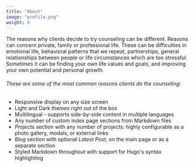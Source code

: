 ```yaml
---
title: "About"
image: "profile.png"
weight: 8
---
```


The reasons why clients decide to try counseling can be different. Reasons can concern private, family or professional life. These can be difficulties in emotional life, behavioral patterns that we repeat, partnerships, general relationships between people or life circumstances which are too stressful. Sometimes it can be finding your own life values and goals, and improving your own potential and personal growth.

###### These are some of the most common reasons clients do the counseling:

* Responsive display on any size screen
* Light and Dark themes right out of the box
* Multilingual - supports side-by-side content in multiple languages
* Any number of custom index page sections from Markdown files
* _Projects_ section with any number of projects: highly configurable as a photo gallery, modals, or external links
* _Blog_ section with optional _Latest Post_, on the main page or as a separate section
* Styled Markdown throughout with support for Hugo's syntax highlighting
